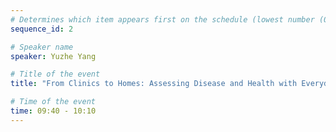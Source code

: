 ```yaml
---
# Determines which item appears first on the schedule (lowest number (0) appears first)
sequence_id: 2

# Speaker name
speaker: Yuzhe Yang

# Title of the event
title: "From Clinics to Homes: Assessing Disease and Health with Everyday Devices"

# Time of the event
time: 09:40 - 10:10
---
```

